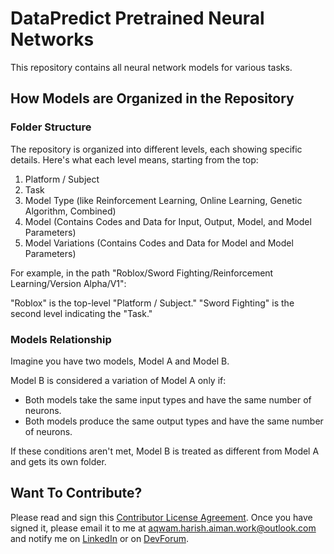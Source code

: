 # DataPredict Pretrained Neural Networks

This repository contains all neural network models for various tasks.

## How Models are Organized in the Repository

### Folder Structure

The repository is organized into different levels, each showing specific details. Here's what each level means, starting from the top:

1. Platform / Subject
2. Task
3. Model Type (like Reinforcement Learning, Online Learning, Genetic Algorithm, Combined)
4. Model (Contains Codes and Data for Input, Output, Model, and Model Parameters)
5. Model Variations (Contains Codes and Data for Model and Model Parameters)

For example, in the path "Roblox/Sword Fighting/Reinforcement Learning/Version Alpha/V1":

"Roblox" is the top-level "Platform / Subject."
"Sword Fighting" is the second level indicating the "Task."

### Models Relationship

Imagine you have two models, Model A and Model B.

Model B is considered a variation of Model A only if:

* Both models take the same input types and have the same number of neurons.
* Both models produce the same output types and have the same number of neurons.

If these conditions aren't met, Model B is treated as different from Model A and gets its own folder.

## Want To Contribute?

Please read and sign this [Contributor License Agreement](Contributor_License_Agreement.docx). Once you have signed it, please email it to me at aqwam.harish.aiman.work@outlook.com and notify me on [LinkedIn](https://www.linkedin.com/in/aqwam-harish-aiman/) or on [DevForum](https://devforum.roblox.com/u/myoriginsworkshop/).
